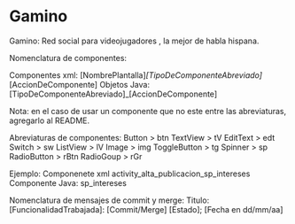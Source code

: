 # Gamino
Gamino: Red social para videojugadores , la mejor de habla hispana.

Nomenclatura de componentes:

Componentes xml: [NombrePlantalla]_[TipoDeComponenteAbreviado]_[AccionDeComponente]
Objetos Java:[TipoDeComponenteAbreviado]_[AccionDeComponente]

Nota: en el caso de usar un componente que no este entre las abreviaturas, agregarlo al README.

Abreviaturas de componentes: 
  Button > btn
  TextView > tV
  EditText > edt
  Switch > sw
  ListView > lV
  Image > img
  ToggleButton > tg
  Spinner > sp
  RadioButton > rBtn
  RadioGoup > rGr
  
Ejemplo: 
Componenete xml activity_alta_publicacion_sp_intereses
Componente Java: sp_intereses

Nomenclatura de mensajes de commit y merge:
Titulo: [FuncionalidadTrabajada]: [Commit/Merge] [Estado]; [Fecha en dd/mm/aa]
